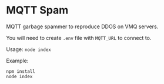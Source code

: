 # MQTT Spam

MQTT garbage spammer to reproduce DDOS on VMQ servers.

You will need to create `.env` file with `MQTT_URL` to connect to.

Usage: `node index`

Example:
```
npm install
node index
```
